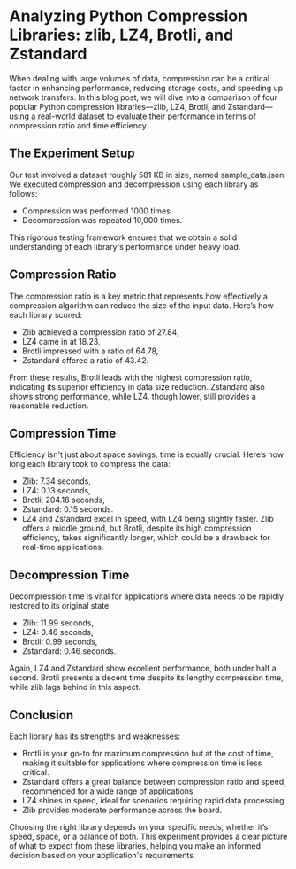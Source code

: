 # Analyzing Python Compression Libraries: zlib, LZ4, Brotli, and Zstandard

When dealing with large volumes of data, compression can be a critical factor in enhancing performance, reducing storage costs, and speeding up network transfers. In this blog post, we will dive into a comparison of four popular Python compression libraries—zlib, LZ4, Brotli, and Zstandard—using a real-world dataset to evaluate their performance in terms of compression ratio and time efficiency.

## The Experiment Setup

Our test involved a dataset roughly 581 KB in size, named sample_data.json. We executed compression and decompression using each library as follows:

* Compression was performed 1000 times.
* Decompression was repeated 10,000 times.

This rigorous testing framework ensures that we obtain a solid understanding of each library's performance under heavy load.

## Compression Ratio

The compression ratio is a key metric that represents how effectively a compression algorithm can reduce the size of the input data. Here’s how each library scored:

* Zlib achieved a compression ratio of 27.84,
* LZ4 came in at 18.23,
* Brotli impressed with a ratio of 64.78,
* Zstandard offered a ratio of 43.42.

From these results, Brotli leads with the highest compression ratio, indicating its superior efficiency in data size reduction. Zstandard also shows strong performance, while LZ4, though lower, still provides a reasonable reduction.

## Compression Time

Efficiency isn't just about space savings; time is equally crucial. Here’s how long each library took to compress the data:

* Zlib: 7.34 seconds,
* LZ4: 0.13 seconds,
* Brotli: 204.18 seconds,
* Zstandard: 0.15 seconds.
* LZ4 and Zstandard excel in speed, with LZ4 being slightly faster. Zlib offers a middle ground, but Brotli, despite its high compression efficiency, takes significantly longer, which could be a drawback for real-time applications.

## Decompression Time

Decompression time is vital for applications where data needs to be rapidly restored to its original state:

* Zlib: 11.99 seconds,
* LZ4: 0.46 seconds,
* Brotli: 0.99 seconds,
* Zstandard: 0.46 seconds.

Again, LZ4 and Zstandard show excellent performance, both under half a second. Brotli presents a decent time despite its lengthy compression time, while zlib lags behind in this aspect.

## Conclusion

Each library has its strengths and weaknesses:

* Brotli is your go-to for maximum compression but at the cost of time, making it suitable for applications where compression time is less critical.
* Zstandard offers a great balance between compression ratio and speed, recommended for a wide range of applications.
* LZ4 shines in speed, ideal for scenarios requiring rapid data processing.
* Zlib provides moderate performance across the board.

Choosing the right library depends on your specific needs, whether it’s speed, space, or a balance of both. This experiment provides a clear picture of what to expect from these libraries, helping you make an informed decision based on your application's requirements.
